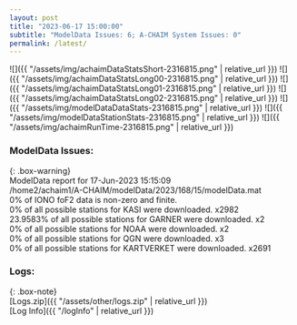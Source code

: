 ```yaml
---
layout: post
title: "2023-06-17 15:00:00"
subtitle: "ModelData Issues: 6; A-CHAIM System Issues: 0"
permalink: /latest/
---
```


![]({{ "/assets/img/achaimDataStatsShort-2316815.png" | relative_url }})
![]({{ "/assets/img/achaimDataStatsLong00-2316815.png" | relative_url }})
![]({{ "/assets/img/achaimDataStatsLong01-2316815.png" | relative_url }})
![]({{ "/assets/img/achaimDataStatsLong02-2316815.png" | relative_url }})
![]({{ "/assets/img/modelDataDataStats-2316815.png" | relative_url }})
![]({{ "/assets/img/modelDataStationStats-2316815.png" | relative_url }})
![]({{ "/assets/img/achaimRunTime-2316815.png" | relative_url }})


### ModelData Issues:  
  
{: .box-warning}  
 ModelData report for 17-Jun-2023 15:15:09   
 /home2/achaim1/A-CHAIM/modelData/2023/168/15/modelData.mat   
 0% of IONO foF2 data is non-zero and finite.   
 0% of all possible stations for KASI were downloaded. x2982   
 23.9583% of all possible stations for GARNER were downloaded. x2   
 0% of all possible stations for NOAA were downloaded. x2   
 0% of all possible stations for QGN were downloaded. x3   
 0% of all possible stations for KARTVERKET were downloaded. x2691   
  


### Logs:  
  
{: .box-note}  
[Logs.zip]({{ "/assets/other/logs.zip" | relative_url }})  
[Log Info]({{ "/logInfo" | relative_url }})  
